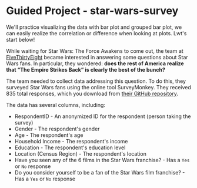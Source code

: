 # Guided Project - star-wars-survey

We'll practice visualizing the data with bar plot and grouped bar plot, we can easily realize the correlation or 
difference when looking at plots. Lwt's start below!

While waiting for Star Wars: The Force Awakens to come out, the team at [FiveThirtyEight](http://fivethirtyeight.com/) became interested in 
answering some questions about Star Wars fans. In particular, they wondered: <b>does the rest of America realize</b> 
<b>that “The Empire Strikes Back” is clearly the best of the bunch?</b>

The team needed to collect data addressing this question. To do this, they surveyed Star Wars fans using 
the online tool SurveyMonkey. They received 835 total responses, which you download from [their GitHub repository](https://github.com/fivethirtyeight/data/tree/master/star-wars-survey).

The data has several columns, including:
- RespondentID - An anonymized ID for the respondent (person taking the survey)
- Gender - The respondent's gender
- Age - The respondent's age
- Household Income - The respondent's income
- Education - The respondent's education level
- Location (Census Region) - The respondent's location
- Have you seen any of the 6 films in the Star Wars franchise? - Has a `Yes` or `No` response
- Do you consider yourself to be a fan of the Star Wars film franchise? - Has a `Yes` or `No` response
